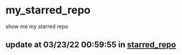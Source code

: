 # my_starred_repo
show me my starred repo

update at 03/23/22 00:59:55 in [starred_repo](./index.html)
---

